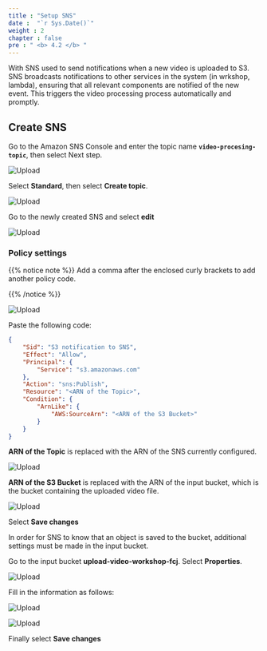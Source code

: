 ```yaml
---
title : "Setup SNS"
date :  "`r Sys.Date()`" 
weight : 2
chapter : false
pre : " <b> 4.2 </b> "
---
```


With SNS used to send notifications when a new video is uploaded to S3. SNS broadcasts notifications to other services in the system (in wrkshop, lambda), ensuring that all relevant components are notified of the new event. This triggers the video processing process automatically and promptly.

## Create SNS

Go to the Amazon SNS Console and enter the topic name **`video-procesing-topic`**, then select Next step.

![Upload](/images/9.sns/n.png)

Select **Standard**, then select **Create topic**.

![Upload](/images/9.sns/n1.png)

Go to the newly created SNS and select **edit**

![Upload](/images/9.sns/n2.png)

### Policy settings

{{% notice note %}}
Add a comma after the enclosed curly brackets to add another policy code.

{{% /notice %}}

![Upload](/images/9.sns/n3.png)

Paste the following code:

```json
{
	"Sid": "S3 notification to SNS",
	"Effect": "Allow",
	"Principal": {
		"Service": "s3.amazonaws.com"
	},
	"Action": "sns:Publish",
	"Resource": "<ARN of the Topic>",
	"Condition": {
		"ArnLike": {
			"AWS:SourceArn": "<ARN of the S3 Bucket>"
		}
	}
}
```

**ARN of the Topic** is replaced with the ARN of the SNS currently configured.

![Upload](/images/9.sns/n4.png)

**ARN of the S3 Bucket** is replaced with the ARN of the input bucket, which is the bucket containing the uploaded video file.

![Upload](/images/9.sns/n5.png)

Select **Save changes**

In order for SNS to know that an object is saved to the bucket, additional settings must be made in the input bucket.

Go to the input bucket **upload-video-workshop-fcj**. Select **Properties**.

![Upload](/images/9.sns/n6.png)

Fill in the information as follows:

![Upload](/images/9.sns/n7.png)

![Upload](/images/9.sns/n8.png)

Finally select **Save changes**